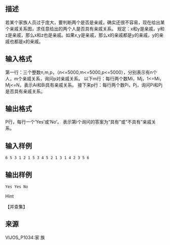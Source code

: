 ## 描述

若某个家族人员过于庞大，要判断两个是否是亲戚，确实还很不容易，现在给出某个亲戚关系图，求任意给出的两个人是否具有亲戚关系。 规定：x和y是亲戚，y和z是亲戚，那么x和z也是亲戚。如果x,y是亲戚，那么x的亲戚都是y的亲戚，y的亲戚也都是x的亲戚。 

## 输入格式

第一行：三个整数n,m,p，（n<=5000,m<=5000,p<=5000），分别表示有n个人，m个亲戚关系，询问p对亲戚关系。 以下m行：每行两个数Mi，Mj，1<=Mi，Mj<=N，表示Ai和Bi具有亲戚关系。 接下来p行：每行两个数Pi，Pj，询问Pi和Pj是否具有亲戚关系。 

## 输出格式

P行，每行一个’Yes’或’No’。 表示第i个询问的答案为“具有”或“不具有”亲戚关系。

## 输入样例

```plaintext
6 5 3 1 2 1 5 3 4 5 2 1 3 1 4 2 3 5 6 
```

## 输出样例

```plaintext
Yes Yes No 
```

Hint

【并查集】

## 来源

VIJOS_P1034:家 族

